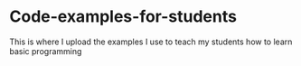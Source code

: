 # Code-examples-for-students
This is where I upload the examples I use to teach my students how to learn basic programming
